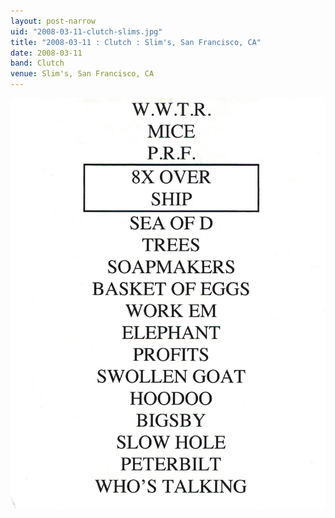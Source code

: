 ```yaml
---
layout: post-narrow
uid: "2008-03-11-clutch-slims.jpg"
title: "2008-03-11 : Clutch : Slim's, San Francisco, CA"
date: 2008-03-11
band: Clutch
venue: Slim's, San Francisco, CA
---
```


<div class="showcase">
  <img src="/img/2008/03/20080311-Clutch-Slims.jpg" alt="2008-03-11-clutch-slims.jpg">
</div>
